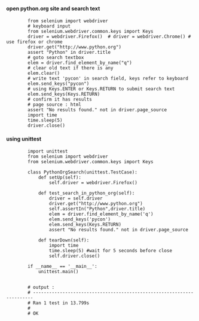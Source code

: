 #### open python.org site and search text

            from selenium import webdriver
            # keyboard input
            from selenium.webdriver.common.keys import Keys
            driver = webdriver.Firefox()  # driver = webdriver.Chrome() # use firefox or chrome
            driver.get("http://www.python.org")
            assert "Python" in driver.title
            # goto search textbox
            elem = driver.find_element_by_name("q")
            # clear old text if there is any
            elem.clear()
            # write text 'pycon' in search field, keys refer to keyboard
            elem.send_keys("pycon")
            # using Keys.ENTER or Keys.RETURN to submit search text
            elem.send_keys(Keys.RETURN)
            # confirm it has results
            # page source : html
            assert "No results found." not in driver.page_source
            import time
            time.sleep(5)
            driver.close()




#### using unittest

            import unittest
            from selenium import webdriver
            from selenium.webdriver.common.keys import Keys

            class PythonOrgSearch(unittest.TestCase):
                def setUp(self):
                    self.driver = webdriver.Firefox()

                def test_search_in_python_org(self):
                    driver = self.driver
                    driver.get("http://www.python.org")
                    self.assertIn("Python",driver.title)
                    elem = driver.find_element_by_name('q')
                    elem.send_keys('pycon')
                    elem.send_keys(Keys.RETURN)
                    assert "No results found." not in driver.page_source

                def tearDown(self):
                    import time
                    time.sleep(5) #wait for 5 seconds before close
                    self.driver.close()

            if __name__ == '__main__':
                unittest.main()


            # output : 
            # ----------------------------------------------------------------------
            # Ran 1 test in 13.799s
            # 
            # OK
